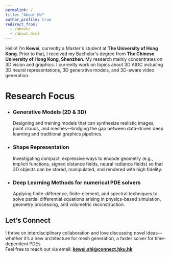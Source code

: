 ```yaml
---
permalink: /
title: "About Me"
author_profile: true
redirect_from: 
  - /about/
  - /about.html
---
```





Hello! I’m **Kewei**, currently a Master's student at **The University of Hong Kong**. Prior to that, I received my Bachelor's degree from **The Chinese University of Hong Kong, Shenzhen**. My research mainly concentrates on 3D vision and graphics. I currently work on topics about 3D AIGC including 3D neural representations, 3D generative models, and 3D-aware video generation.

Research Focus
========

- ### Generative Models (2D & 3D)  
  Designing and training models that can synthesize realistic images, point clouds, and meshes—bridging the gap between data-driven deep learning and traditional graphics pipelines.

- ### Shape Representation  
  Investigating compact, expressive ways to encode geometry (e.g., implicit functions, signed distance fields, neural radiance fields) so that 3D objects can be stored, manipulated, and rendered with high fidelity.

- ### Deep Learning Methods for numerical PDE solvers  
  Applying finite-difference, finite-element, and spectral techniques to solve partial differential equations arising in physics-based simulation, geometry processing, and volumetric reconstruction.

## Let’s Connect

I thrive on interdisciplinary collaboration and love discussing novel ideas—whether it’s a new architecture for mesh generation, a faster solver for time-dependent PDEs.  
Feel free to reach out via email: **kewei.shi@connect.hku.hk**  

